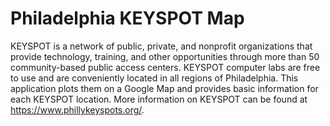 # Philadelphia KEYSPOT Map
KEYSPOT is a network of public, private, and nonprofit organizations that provide technology, training, and other opportunities through more than 50 community-based public access centers. KEYSPOT computer labs are free to use and are conveniently located in all regions of Philadelphia. This application plots them on a Google Map and provides basic information for each KEYSPOT location. 
More information on KEYSPOT can be found at https://www.phillykeyspots.org/.
